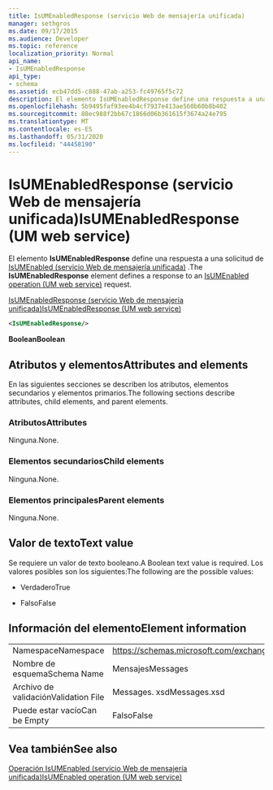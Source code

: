 ```yaml
---
title: IsUMEnabledResponse (servicio Web de mensajería unificada)
manager: sethgros
ms.date: 09/17/2015
ms.audience: Developer
ms.topic: reference
localization_priority: Normal
api_name:
- IsUMEnabledResponse
api_type:
- schema
ms.assetid: ecb47dd5-c888-47ab-a253-fc49765f5c72
description: El elemento IsUMEnabledResponse define una respuesta a una solicitud de IsUMEnabled (servicio Web de mensajería unificada).
ms.openlocfilehash: 5b9495faf93ee4b4cf7937e413ae560b60b8b402
ms.sourcegitcommit: 88ec988f2bb67c1866d06b361615f3674a24e795
ms.translationtype: MT
ms.contentlocale: es-ES
ms.lasthandoff: 05/31/2020
ms.locfileid: "44458190"
---
```

# <a name="isumenabledresponse-um-web-service"></a><span data-ttu-id="339cd-103">IsUMEnabledResponse (servicio Web de mensajería unificada)</span><span class="sxs-lookup"><span data-stu-id="339cd-103">IsUMEnabledResponse (UM web service)</span></span>

<span data-ttu-id="339cd-104">El elemento **IsUMEnabledResponse** define una respuesta a una solicitud de [IsUMEnabled (servicio Web de mensajería unificada)](isumenabled-operation-um-web-service.md) .</span><span class="sxs-lookup"><span data-stu-id="339cd-104">The **IsUMEnabledResponse** element defines a response to an [IsUMEnabled operation (UM web service)](isumenabled-operation-um-web-service.md) request.</span></span> 
  
[<span data-ttu-id="339cd-105">IsUMEnabledResponse (servicio Web de mensajería unificada)</span><span class="sxs-lookup"><span data-stu-id="339cd-105">IsUMEnabledResponse (UM web service)</span></span>](isumenabledresponse-um-web-service.md)
  
```xml
<IsUMEnabledResponse/>
```

 <span data-ttu-id="339cd-106">**Boolean**</span><span class="sxs-lookup"><span data-stu-id="339cd-106">**Boolean**</span></span>
## <a name="attributes-and-elements"></a><span data-ttu-id="339cd-107">Atributos y elementos</span><span class="sxs-lookup"><span data-stu-id="339cd-107">Attributes and elements</span></span>

<span data-ttu-id="339cd-108">En las siguientes secciones se describen los atributos, elementos secundarios y elementos primarios.</span><span class="sxs-lookup"><span data-stu-id="339cd-108">The following sections describe attributes, child elements, and parent elements.</span></span>
  
### <a name="attributes"></a><span data-ttu-id="339cd-109">Atributos</span><span class="sxs-lookup"><span data-stu-id="339cd-109">Attributes</span></span>

<span data-ttu-id="339cd-110">Ninguna.</span><span class="sxs-lookup"><span data-stu-id="339cd-110">None.</span></span>
  
### <a name="child-elements"></a><span data-ttu-id="339cd-111">Elementos secundarios</span><span class="sxs-lookup"><span data-stu-id="339cd-111">Child elements</span></span>

<span data-ttu-id="339cd-112">Ninguna.</span><span class="sxs-lookup"><span data-stu-id="339cd-112">None.</span></span>
  
### <a name="parent-elements"></a><span data-ttu-id="339cd-113">Elementos principales</span><span class="sxs-lookup"><span data-stu-id="339cd-113">Parent elements</span></span>

<span data-ttu-id="339cd-114">Ninguna.</span><span class="sxs-lookup"><span data-stu-id="339cd-114">None.</span></span>
  
## <a name="text-value"></a><span data-ttu-id="339cd-115">Valor de texto</span><span class="sxs-lookup"><span data-stu-id="339cd-115">Text value</span></span>

<span data-ttu-id="339cd-116">Se requiere un valor de texto booleano.</span><span class="sxs-lookup"><span data-stu-id="339cd-116">A Boolean text value is required.</span></span> <span data-ttu-id="339cd-117">Los valores posibles son los siguientes:</span><span class="sxs-lookup"><span data-stu-id="339cd-117">The following are the possible values:</span></span>
  
- <span data-ttu-id="339cd-118">Verdadero</span><span class="sxs-lookup"><span data-stu-id="339cd-118">True</span></span>
    
- <span data-ttu-id="339cd-119">Falso</span><span class="sxs-lookup"><span data-stu-id="339cd-119">False</span></span>
    
## <a name="element-information"></a><span data-ttu-id="339cd-120">Información del elemento</span><span class="sxs-lookup"><span data-stu-id="339cd-120">Element information</span></span>

|||
|:-----|:-----|
|<span data-ttu-id="339cd-121">Namespace</span><span class="sxs-lookup"><span data-stu-id="339cd-121">Namespace</span></span>  <br/> |https://schemas.microsoft.com/exchange/services/2006/messages  <br/> |
|<span data-ttu-id="339cd-122">Nombre de esquema</span><span class="sxs-lookup"><span data-stu-id="339cd-122">Schema Name</span></span>  <br/> |<span data-ttu-id="339cd-123">Mensajes</span><span class="sxs-lookup"><span data-stu-id="339cd-123">Messages</span></span>  <br/> |
|<span data-ttu-id="339cd-124">Archivo de validación</span><span class="sxs-lookup"><span data-stu-id="339cd-124">Validation File</span></span>  <br/> |<span data-ttu-id="339cd-125">Messages. xsd</span><span class="sxs-lookup"><span data-stu-id="339cd-125">Messages.xsd</span></span>  <br/> |
|<span data-ttu-id="339cd-126">Puede estar vacío</span><span class="sxs-lookup"><span data-stu-id="339cd-126">Can be Empty</span></span>  <br/> |<span data-ttu-id="339cd-127">Falso</span><span class="sxs-lookup"><span data-stu-id="339cd-127">False</span></span>  <br/> |
   
## <a name="see-also"></a><span data-ttu-id="339cd-128">Vea también</span><span class="sxs-lookup"><span data-stu-id="339cd-128">See also</span></span>



[<span data-ttu-id="339cd-129">Operación IsUMEnabled (servicio Web de mensajería unificada)</span><span class="sxs-lookup"><span data-stu-id="339cd-129">IsUMEnabled operation (UM web service)</span></span>](isumenabled-operation-um-web-service.md)

